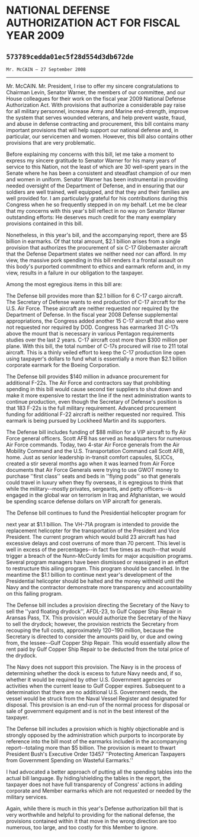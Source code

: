 # NATIONAL DEFENSE AUTHORIZATION ACT FOR FISCAL YEAR 2009
## `573789cedda01ec5f28d554d3db672de`
`Mr. McCAIN — 27 September 2008`

---

 Mr. McCAIN. Mr. President, I rise to offer my sincere 
congratulations to Chairman Levin, Senator Warner, the members of our 
committee, and our House colleagues for their work on the fiscal year 
2009 National Defense Authorization Act. With provisions that authorize 
a considerable pay raise for all military personnel, increase Army and 
Marine end-strength, improve the system that serves wounded veterans, 
and help prevent waste, fraud, and abuse in defense contracting and 
procurement, this bill contains many important provisions that will 
help support our national defense and, in particular, our servicemen 
and women. However, this bill also contains other provisions that are 
very problematic.

Before explaining my concerns with this bill, let me take a moment to 
express my sincere gratitude to Senator Warner for his many years of 
service to this Nation, not the least of which are 30 well-spent years 
in the Senate where he has been a consistent and steadfast champion of 
our men and women in uniform. Senator Warner has been instrumental in 
providing needed oversight of the Department of Defense, and in 
ensuring that our soldiers are well trained, well equipped, and that 
they and their families are well provided for. I am particularly 
grateful for his contributions during this Congress when he so 
frequently stepped in on my behalf. Let me be clear that my concerns 
with this year's bill reflect in no way on Senator Warner outstanding 
efforts: He deserves much credit for the many exemplary provisions 
contained in this bill.

Nonetheless, in this year's bill, and the accompanying report, there 
are $5 billion in earmarks. Of that total amount, $2.1 billion arises 
from a single provision that authorizes the procurement of six C-17 
Globemaster aircraft that the Defense Department states we neither need 
nor can afford. In my view, the massive pork spending in this bill 
renders it a frontal assault on this body's purported commitment to 
ethics and earmark reform and, in my view, results in a failure in our 
obligation to the taxpayer.

Among the most egregious items in this bill are:

The Defense bill provides more than $2.1 billion for 6 C-17 cargo 
aircraft. The Secretary of Defense wants to end production of C-17 
aircraft for the U.S. Air Force. These aircraft are neither requested 
nor required by the Department of Defense. In the fiscal year 2008 
Defense supplemental appropriations, the Congress added another 15 C-17 
aircraft that also were not requested nor required by DOD. Congress has 
earmarked 31 C-17s above the mount that is necessary in various 
Pentagon requirements studies over the last 2 years. C-17 aircraft cost 
more than $300 million per plane. With this bill, the total number of 
C-17s procured will rise to 211 total aircraft. This is a thinly veiled 
effort to keep the C-17 production line open using taxpayer's dollars 
to fund what is essentially a more than $2.1 billion corporate earmark 
for the Boeing Corporation.

The Defense bill provides $140 million in advance procurement for 
additional F-22s. The Air Force and contractors say that prohibiting 
spending in this bill would cause second tier suppliers to shut down 
and make it more expensive to restart the line if the next 
administration wants to continue production, even though the Secretary 
of Defense's position is that 183 F-22s is the full military 
requirement. Advanced procurement funding for additional F-22 aircraft 
is neither requested nor required. This earmark is being pursued by 
Lockheed Martin and its supporters.

The Defense bill includes funding of $88 million for a VIP aircraft 
to fly Air Force general officers. Scott AFB has served as headquarters 
for numerous Air Force commands. Today, two 4-star Air Force generals 
from the Air Mobility Command and the U.S. Transportation Command call 
Scott AFB, home. Just as senior leadership in-transit comfort capsules, 
SLICCs, created a stir several months ago when it was learned from Air 
Force documents that Air Force Generals were trying to use GWOT money 
to purchase ''first class'' seats and beds in ''flying pods'' so that 
generals could travel in luxury when they fly overseas, it is egregious 
to think that while the military--mostly privates, sergeants, and petty 
officers--is engaged in the global war on terrorism in Iraq and 
Afghanistan, we would be spending scarce defense dollars on VIP 
aircraft for generals.

The Defense bill continues to fund the Presidential helicopter 
program for


next year at $1.1 billion. The VH-71A program is intended to provide 
the replacement helicopter for the transportation of the President and 
Vice President. The current program which would build 23 aircraft has 
had excessive delays and cost overruns of more than 70 percent. This 
level is well in excess of the percentages--in fact five times as 
much--that would trigger a breach of the Nunn-McCurdy limits for major 
acquisition programs. Several program managers have been dismissed or 
reassigned in an effort to restructure this ailing program. This 
program should be cancelled. In the meantime the $1.1 billion to 
continue next year's development of the Presidential helicopter should 
be halted and the money withheld until the Navy and the contractor 
demonstrate more transparency and accountability on this failing 
program.

The Defense bill includes a provision directing the Secretary of the 
Navy to sell the ''yard floating drydock'', AFDL-23, to Gulf Copper 
Ship Repair in Aransas Pass, TX. This provision would authorize the 
Secretary of the Navy to sell the drydock; however, the provision 
restricts the Secretary from recouping the full costs, approximately 
$120-$190 million, because the Secretary is directed to consider the 
amounts paid by, or due and owing from, the lessee--Gulf Copper Ship 
Repair. This would essentially allow the rent paid by Gulf Copper Ship 
Repair to be deducted from the total price of the drydock.

The Navy does not support this provision. The Navy is in the process 
of determining whether the dock is excess to future Navy needs and, if 
so, whether it would be required by other U.S. Government agencies or 
activities when the current lease to Gulf Copper expires. Subsequent to 
a determination that there are no additional U.S. Government needs, the 
vessel would be struck from the Naval Vessel Register and designated 
for disposal. This provision is an end-run of the normal process for 
disposal or sale of government equipment and is not in the best 
interest of the taxpayer.

The Defense bill includes a provision which is highly objectionable 
and is strongly opposed by the administration which purports to 
incorporate by reference into the bill most of the earmarks included in 
the accompanying report--totaling more than $5 billion. The provision 
is meant to thwart President Bush's Executive Order 13457 ''Protecting 
American Taxpayers from Government Spending on Wasteful Earmarks.''

I had advocated a better approach of putting all the spending tables 
into the actual bill language. By hiding/shielding the tables in the 
report, the taxpayer does not have full transparency of Congress' 
actions in adding corporate and Member earmarks which are not requested 
or needed by the military services.

Again, while there is much in this year's Defense authorization bill 
that is very worthwhile and helpful to providing for the national 
defense, the provisions contained within it that move in the wrong 
direction are too numerous, too large, and too costly for this Member 
to ignore.
